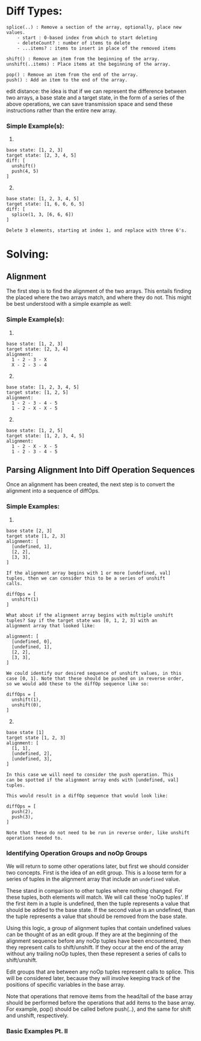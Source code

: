 # Diff Types:

    splice(..) : Remove a section of the array, optionally, place new values.
        - start : 0-based index from which to start deleting
        - deleteCount? : number of items to delete
        - ...items? : items to insert in place of the removed items

    shift() : Remove an item from the beginning of the array.
    unshift(..items) : Place items at the beginning of the array.

    pop() : Remove an item from the end of the array.
    push() : Add an item to the end of the array.


edit distance:
  the idea is that if we can represent the difference between two arrays, a
  base state and a target state, in the form of a series of the above
  operations, we can save transmission space and send these instructions
  rather than the entire new array.

### Simple Example(s):

  1.
    base state: [1, 2, 3]
    target state: [2, 3, 4, 5]
    diff: [
      unshift()
      push(4, 5)
    ]

  2.
    base state: [1, 2, 3, 4, 5]
    target state: [1, 6, 6, 6, 5]
    diff: [
      splice(1, 3, [6, 6, 6])
    ]

    Delete 3 elements, starting at index 1, and replace with three 6's.

# Solving:

## Alignment

The first step is to find the alignment of the two arrays. This entails
finding the placed where the two arrays match, and where they do not.
This might be best understood with a simple example as well:

### Simple Example(s):

  1.
    base state: [1, 2, 3]
    target state: [2, 3, 4]
    alignment:
      1 - 2 - 3 - X
      X - 2 - 3 - 4

  2.
    base state: [1, 2, 3, 4, 5]
    target state: [1, 2, 5]
    alignment:
      1 - 2 - 3 - 4 - 5
      1 - 2 - X - X - 5


  2.
    base state: [1, 2, 5]
    target state: [1, 2, 3, 4, 5]
    alignment:
      1 - 2 - X - X - 5
      1 - 2 - 3 - 4 - 5

## Parsing Alignment Into Diff Operation Sequences

Once an alignment has been created, the next step is to convert the
alignment into a sequence of diffOps.

### Simple Examples:

  1.
    base state [2, 3]
    target state [1, 2, 3]
    alignment: [
      [undefined, 1],
      [2, 2],
      [3, 3],
    ]

    If the alignment array begins with 1 or more [undefined, val]
    tuples, then we can consider this to be a series of unshift
    calls.

    diffOps = [
      unshift(1)
    ]

    What about if the alignment array begins with multiple unshift
    tuples? Say if the target state was [0, 1, 2, 3] with an
    alignment array that looked like:

    alignment: [
      [undefined, 0],
      [undefined, 1],
      [2, 2],
      [3, 3],
    ]

    We could identify our desired sequence of unshift values, in this
    case [0, 1]. Note that these should be pushed on in reverse order,
    so we would add these to the diffOp sequence like so:

    diffOps = [
      unshift(1),
      unshift(0),
    ]


  2.
    base state [1]
    target state [1, 2, 3]
    alignment: [
      [1, 1],
      [undefined, 2],
      [undefined, 3],
    ]

    In this case we will need to consider the push operation. This
    can be spotted if the alignment array ends with [undefined, val]
    tuples.

    This would result in a diffOp sequence that would look like:

    diffOps = [
      push(2),
      push(3),
    ]

    Note that these do not need to be run in reverse order, like unshift
    operations needed to.

### Identifying Operation Groups and noOp Groups

We will return to some other operations later, but first we should consider
two concepts. First is the idea of an edit group. This is a loose term for a
series of tuples in the alignment array that include an `undefined` value.

These stand in comparison to other tuples where nothing changed. For these
tuples, both elements will match. We will call these 'noOp tuples'. If the
first item in a tuple is undefined,
then the tuple represents a value that should be added to the base state. If
the second value is an undefined, than the tuple represents a value that should
be removed from the base state.

Using this logic, a group of alignment tuples that contain undefined values
can be thought of as an edit group. If they are at the beginning of the
alignment sequence before any noOp tuples have been encountered, then they
represent calls to shift/unshift. If they occur at the end of the array without
any trailing noOp tuples, then these represent a series of calls to
shift/unshift.

Edit groups that are between any noOp tuples represent calls to splice. This
will be considered later, because they will involve keeping track of the
positions of specific variables in the base array.

Note that operations that remove items from the head/tail of the base array
should be performed before the operations that add items to the base array.
For example, pop() should be called before push(..), and the same for shift
and unshift, respectively.

### Basic Examples Pt. II

